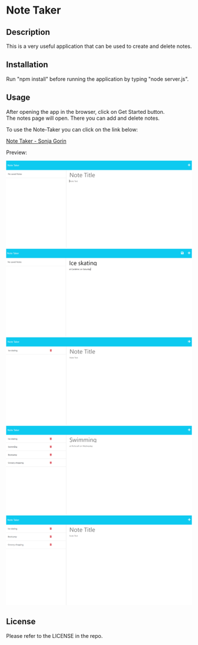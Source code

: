 # Note Taker

## Description
This is a very useful application that can be used to create and delete notes.

## Installation
Run "npm install" before running the application by typing "node server.js".

## Usage
After opening the app in the browser, click on Get Started button.  
The notes page will open. There you can add and delete notes.

To use the Note-Taker you can click on the link below:

[Note Taker - Sonja Gorin](https://murmuring-beyond-80827-82186790f589.herokuapp.com/)

Preview:

![Note-Taker-Screenshot](images/Note-Taker-Screenshot-01.png)
![Note-Taker-Screenshot](images/Note-Taker-Screenshot-02.png)
![Note-Taker-Screenshot](images/Note-Taker-Screenshot-03.png)
![Note-Taker-Screenshot](images/Note-Taker-Screenshot-04.png)
![Note-Taker-Screenshot](images/Note-Taker-Screenshot-05.png)

## License
Please refer to the LICENSE in the repo.
